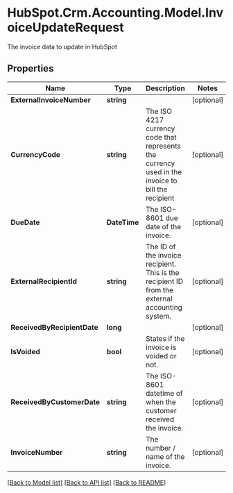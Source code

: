 # HubSpot.Crm.Accounting.Model.InvoiceUpdateRequest
The invoice data to update in HubSpot

## Properties

Name | Type | Description | Notes
------------ | ------------- | ------------- | -------------
**ExternalInvoiceNumber** | **string** |  | [optional] 
**CurrencyCode** | **string** | The ISO 4217 currency code that represents the currency used in the invoice to bill the recipient | [optional] 
**DueDate** | **DateTime** | The ISO-8601 due date of the invoice. | [optional] 
**ExternalRecipientId** | **string** | The ID of the invoice recipient. This is the recipient ID from the external accounting system. | [optional] 
**ReceivedByRecipientDate** | **long** |  | [optional] 
**IsVoided** | **bool** | States if the invoice is voided or not. | [optional] 
**ReceivedByCustomerDate** | **string** | The ISO-8601 datetime of when the customer received the invoice. | [optional] 
**InvoiceNumber** | **string** | The number / name of the invoice. | [optional] 

[[Back to Model list]](../README.md#documentation-for-models) [[Back to API list]](../README.md#documentation-for-api-endpoints) [[Back to README]](../README.md)

